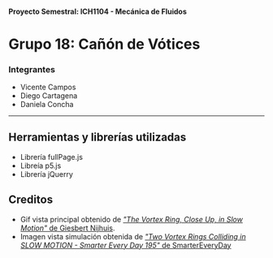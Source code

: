 #### Proyecto Semestral: ICH1104 - Mecánica de Fluidos

# Grupo 18: Cañón de Vótices

<!-- Mini descripción del proyecto -->


### Integrantes
+ Vicente Campos 
+ Diego Cartagena 
+ Daniela Concha 

---

## Herramientas y librerías utilizadas

+ Librería fullPage.js
+ Libreía p5.js
+ Librería jQuerry

## Creditos 

+ Gif vista principal obtenido de [_"The Vortex Ring, Close Up, in Slow Motion"_ de Giesbert Nijhuis](https://www.youtube.com/watch?v=Sj9irzI-Pzw).
+ Imagen vista simulación obtenida de [_"Two Vortex Rings Colliding in SLOW MOTION - Smarter Every Day 195"_ de SmarterEveryDay](https://youtu.be/EVbdbVhzcM4)

